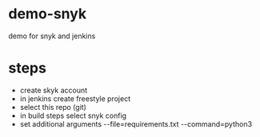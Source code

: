 # demo-snyk
demo for snyk and jenkins
# steps
- create skyk account
- in jenkins create freestyle project
- select this repo (git)
- in build steps select snyk config
- set additional arguments --file=requirements.txt --command=python3
